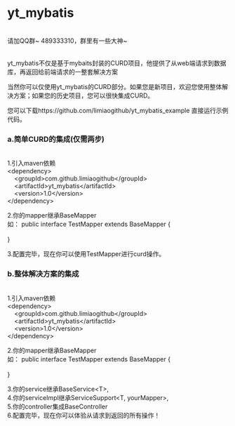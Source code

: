 # yt_mybatis

</br>
请加QQ群~ 489333310，群里有一些大神~</h3>
</br>
</br>

yt_mybatis不仅是基于mybaits封装的CURD项目，他提供了从web端请求到数据库，再返回给前端请求的一整套解决方案</br>

当然你可以仅使用yt_mybatis的CURD部分。如果您是新项目，欢迎您使用整体解决方案；如果您的历史项目，您可以很快集成CURD。</br>

您可以下载https://github.com/limiaogithub/yt_mybatis_example 直接运行示例代码。</br>

<h3>a.简单CURD的集成(仅需两步)</h3></br>
1.引入maven依赖</br>
&lt;dependency&gt;</br>
&nbsp;&nbsp;&nbsp;&nbsp;&lt;groupId&gt;com.github.limiaogithub&lt;/groupId&gt;</br>
&nbsp;&nbsp;&nbsp;&nbsp;&lt;artifactId&gt;yt_mybatis&lt;/artifactId&gt;</br>
&nbsp;&nbsp;&nbsp;&nbsp;&lt;version&gt;1.0&lt;/version&gt;</br>
&lt;/dependency&gt;</br>

2.你的mapper继承BaseMapper<T></br>
如：
public interface TestMapper extends BaseMapper<MemberT> {</br>
</br>
}</br>

3.配置完毕，现在你可以使用TestMapper进行curd操作。</br>

</hr>
<h3>b.整体解决方案的集成</h3></br>
1.引入maven依赖</br>
&lt;dependency&gt;</br>
&nbsp;&nbsp;&nbsp;&nbsp;&lt;groupId&gt;com.github.limiaogithub&lt;/groupId&gt;</br>
&nbsp;&nbsp;&nbsp;&nbsp;&lt;artifactId&gt;yt_mybatis&lt;/artifactId&gt;</br>
&nbsp;&nbsp;&nbsp;&nbsp;&lt;version&gt;1.0&lt;/version&gt;</br>
&lt;/dependency&gt;</br>

2.你的mapper继承BaseMapper<T></br>
如：
public interface TestMapper extends BaseMapper<MemberT> {</br>
</br>
}</br>

3.你的service继承BaseService&lt;T&gt;,</br>
4.你的serviceImpl继承ServiceSupport&lt;T, yourMapper&gt;,</br>
5.你的controller集成BaseController</br>
6.配置完毕，现在你可以体验从请求到返回的所有操作！</br>





